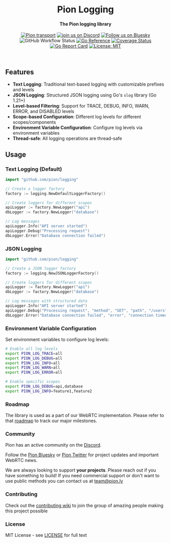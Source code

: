 <h1 align="center">
  <br>
  Pion Logging
  <br>
</h1>
<h4 align="center">The Pion logging library</h4>
<p align="center">
  <a href="https://pion.ly"><img src="https://img.shields.io/badge/pion-logging-gray.svg?longCache=true&colorB=brightgreen" alt="Pion transport"></a>
  <a href="https://discord.gg/PngbdqpFbt"><img src="https://img.shields.io/badge/join-us%20on%20discord-gray.svg?longCache=true&logo=discord&colorB=brightblue" alt="join us on Discord"></a> <a href="https://bsky.app/profile/pion.ly"><img src="https://img.shields.io/badge/follow-us%20on%20bluesky-gray.svg?longCache=true&logo=bluesky&colorB=brightblue" alt="Follow us on Bluesky"></a> 
  <br>
  <img alt="GitHub Workflow Status" src="https://img.shields.io/github/actions/workflow/status/pion/logging/test.yaml">
  <a href="https://pkg.go.dev/github.com/pion/logging"><img src="https://pkg.go.dev/badge/github.com/pion/logging.svg" alt="Go Reference"></a>
  <a href="https://codecov.io/gh/pion/logging"><img src="https://codecov.io/gh/pion/logging/branch/master/graph/badge.svg" alt="Coverage Status"></a>
  <a href="https://goreportcard.com/report/github.com/pion/logging"><img src="https://goreportcard.com/badge/github.com/pion/logging" alt="Go Report Card"></a>
  <a href="LICENSE"><img src="https://img.shields.io/badge/License-MIT-yellow.svg" alt="License: MIT"></a>
</p>
<br>

## Features

- **Text Logging**: Traditional text-based logging with customizable prefixes and levels
- **JSON Logging**: Structured JSON logging using Go's `slog` library (Go 1.21+)
- **Level-based Filtering**: Support for TRACE, DEBUG, INFO, WARN, ERROR, and DISABLED levels
- **Scope-based Configuration**: Different log levels for different scopes/components
- **Environment Variable Configuration**: Configure log levels via environment variables
- **Thread-safe**: All logging operations are thread-safe

## Usage

### Text Logging (Default)

```go
import "github.com/pion/logging"

// Create a logger factory
factory := logging.NewDefaultLoggerFactory()

// Create loggers for different scopes
apiLogger := factory.NewLogger("api")
dbLogger := factory.NewLogger("database")

// Log messages
apiLogger.Info("API server started")
apiLogger.Debug("Processing request")
dbLogger.Error("Database connection failed")
```

### JSON Logging

```go
import "github.com/pion/logging"

// Create a JSON logger factory
factory := logging.NewJSONLoggerFactory()

// Create loggers for different scopes
apiLogger := factory.NewLogger("api")
dbLogger := factory.NewLogger("database")

// Log messages with structured data
apiLogger.Info("API server started")
apiLogger.Debug("Processing request", "method", "GET", "path", "/users")
dbLogger.Error("Database connection failed", "error", "connection timeout")
```

### Environment Variable Configuration

Set environment variables to configure log levels:

```bash
# Enable all log levels
export PION_LOG_TRACE=all
export PION_LOG_DEBUG=all
export PION_LOG_INFO=all
export PION_LOG_WARN=all
export PION_LOG_ERROR=all

# Enable specific scopes
export PION_LOG_DEBUG=api,database
export PION_LOG_INFO=feature1,feature2
```

### Roadmap
The library is used as a part of our WebRTC implementation. Please refer to that [roadmap](https://github.com/pion/webrtc/issues/9) to track our major milestones.

### Community
Pion has an active community on the [Discord](https://discord.gg/PngbdqpFbt).

Follow the [Pion Bluesky](https://bsky.app/profile/pion.ly) or [Pion Twitter](https://twitter.com/_pion) for project updates and important WebRTC news.

We are always looking to support **your projects**. Please reach out if you have something to build!
If you need commercial support or don't want to use public methods you can contact us at [team@pion.ly](mailto:team@pion.ly)

### Contributing
Check out the [contributing wiki](https://github.com/pion/webrtc/wiki/Contributing) to join the group of amazing people making this project possible

### License
MIT License - see [LICENSE](LICENSE) for full text
